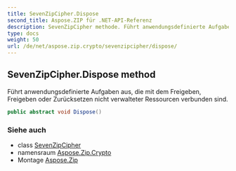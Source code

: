```yaml
---
title: SevenZipCipher.Dispose
second_title: Aspose.ZIP für .NET-API-Referenz
description: SevenZipCipher methode. Führt anwendungsdefinierte Aufgaben aus die mit dem Freigeben Freigeben oder Zurücksetzen nicht verwalteter Ressourcen verbunden sind.
type: docs
weight: 50
url: /de/net/aspose.zip.crypto/sevenzipcipher/dispose/
---
```

## SevenZipCipher.Dispose method

Führt anwendungsdefinierte Aufgaben aus, die mit dem Freigeben, Freigeben oder Zurücksetzen nicht verwalteter Ressourcen verbunden sind.

```csharp
public abstract void Dispose()
```

### Siehe auch

* class [SevenZipCipher](../)
* namensraum [Aspose.Zip.Crypto](../../sevenzipcipher/)
* Montage [Aspose.Zip](../../../)


